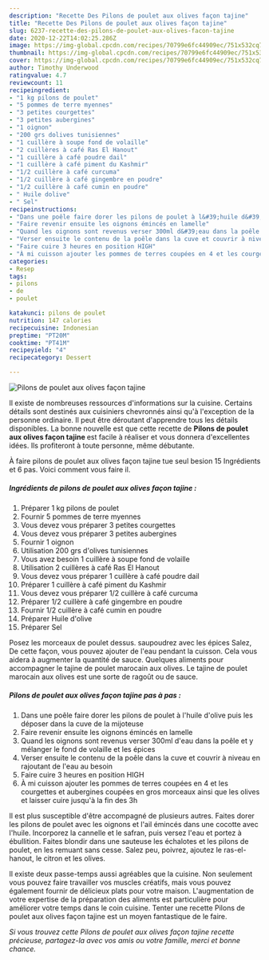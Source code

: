 ```yaml
---
description: "Recette Des Pilons de poulet aux olives façon tajine"
title: "Recette Des Pilons de poulet aux olives façon tajine"
slug: 6237-recette-des-pilons-de-poulet-aux-olives-facon-tajine
date: 2020-12-22T14:02:25.286Z
image: https://img-global.cpcdn.com/recipes/70799e6fc44909ec/751x532cq70/pilons-de-poulet-aux-olives-facon-tajine-photo-principale-de-la-recette.jpg
thumbnail: https://img-global.cpcdn.com/recipes/70799e6fc44909ec/751x532cq70/pilons-de-poulet-aux-olives-facon-tajine-photo-principale-de-la-recette.jpg
cover: https://img-global.cpcdn.com/recipes/70799e6fc44909ec/751x532cq70/pilons-de-poulet-aux-olives-facon-tajine-photo-principale-de-la-recette.jpg
author: Timothy Underwood
ratingvalue: 4.7
reviewcount: 11
recipeingredient:
- "1 kg pilons de poulet"
- "5 pommes de terre myennes"
- "3 petites courgettes"
- "3 petites aubergines"
- "1 oignon"
- "200 grs dolives tunisiennes"
- "1 cuillère à soupe fond de volaille"
- "2 cuillères à café Ras El Hanout"
- "1 cuillère à café poudre dail"
- "1 cuillère à café piment du Kashmir"
- "1/2 cuillère à café curcuma"
- "1/2 cuillère à café gingembre en poudre"
- "1/2 cuillère à café cumin en poudre"
- " Huile dolive"
- " Sel"
recipeinstructions:
- "Dans une poêle faire dorer les pilons de poulet à l&#39;huile d&#39;olive puis les déposer dans la cuve de la mijoteuse"
- "Faire revenir ensuite les oignons émincés en lamelle"
- "Quand les oignons sont revenus verser 300ml d&#39;eau dans la poêle et y mélanger le fond de volaille et les épices"
- "Verser ensuite le contenu de la poêle dans la cuve et couvrir à niveau en rajoutant de l&#39;eau au besoin"
- "Faire cuire 3 heures en position HIGH"
- "À mi cuisson ajouter les pommes de terres coupées en 4 et les courgettes et aubergines coupées en gros morceaux ainsi que les olives et laisser cuire jusqu&#39;à la fin des 3h"
categories:
- Resep
tags:
- pilons
- de
- poulet

katakunci: pilons de poulet 
nutrition: 147 calories
recipecuisine: Indonesian
preptime: "PT20M"
cooktime: "PT41M"
recipeyield: "4"
recipecategory: Dessert

---
```



![Pilons de poulet aux olives façon tajine](https://img-global.cpcdn.com/recipes/70799e6fc44909ec/751x532cq70/pilons-de-poulet-aux-olives-facon-tajine-photo-principale-de-la-recette.jpg)

Il existe de nombreuses ressources d'informations sur la cuisine. Certains détails sont destinés aux cuisiniers chevronnés ainsi qu'à l'exception de la personne ordinaire. Il peut être déroutant d'apprendre tous les détails disponibles. La bonne nouvelle est que cette recette de <strong> Pilons de poulet aux olives façon tajine </strong> est facile à réaliser et vous donnera d'excellentes idées. Ils profiteront à toute personne, même débutante.

<!--inarticleads1-->

À faire pilons de poulet aux olives façon tajine tue seul besion 15 Ingrédients et 6 pas. Voici comment vous faire il.

##### Ingrédients de pilons de poulet aux olives façon tajine :

1. Préparer 1 kg pilons de poulet
1. Fournir 5 pommes de terre myennes
1. Vous devez vous préparer 3 petites courgettes
1. Vous devez vous préparer 3 petites aubergines
1. Fournir 1 oignon
1. Utilisation 200 grs d&#39;olives tunisiennes
1. Vous avez besoin 1 cuillère à soupe fond de volaille
1. Utilisation 2 cuillères à café Ras El Hanout
1. Vous devez vous préparer 1 cuillère à café poudre dail
1. Préparer 1 cuillère à café piment du Kashmir
1. Vous devez vous préparer 1/2 cuillère à café curcuma
1. Préparer 1/2 cuillère à café gingembre en poudre
1. Fournir 1/2 cuillère à café cumin en poudre
1. Préparer  Huile d&#39;olive
1. Préparer  Sel


Posez les morceaux de poulet dessus. saupoudrez avec les épices Salez, De cette façon, vous pouvez ajouter de l&#39;eau pendant la cuisson. Cela vous aidera à augmenter la quantité de sauce. Quelques aliments pour accompagner le tajine de poulet marocain aux olives. Le tajine de poulet marocain aux olives est une sorte de ragoût ou de sauce. 

<!--inarticleads2-->

##### Pilons de poulet aux olives façon tajine pas à pas :

1. Dans une poêle faire dorer les pilons de poulet à l&#39;huile d&#39;olive puis les déposer dans la cuve de la mijoteuse
1. Faire revenir ensuite les oignons émincés en lamelle
1. Quand les oignons sont revenus verser 300ml d&#39;eau dans la poêle et y mélanger le fond de volaille et les épices
1. Verser ensuite le contenu de la poêle dans la cuve et couvrir à niveau en rajoutant de l&#39;eau au besoin
1. Faire cuire 3 heures en position HIGH
1. À mi cuisson ajouter les pommes de terres coupées en 4 et les courgettes et aubergines coupées en gros morceaux ainsi que les olives et laisser cuire jusqu&#39;à la fin des 3h


Il est plus susceptible d&#39;être accompagné de plusieurs autres. Faites dorer les pilons de poulet avec les oignons et l&#39;ail émincés dans une cocotte avec l&#39;huile. Incorporez la cannelle et le safran, puis versez l&#39;eau et portez à ébullition. Faites blondir dans une sauteuse les échalotes et les pilons de poulet, en les remuant sans cesse. Salez peu, poivrez, ajoutez le ras-el-hanout, le citron et les olives. 

<!--inarticleads1-->

<p>
Il existe deux passe-temps aussi agréables que la cuisine. Non seulement vous pouvez faire travailler vos muscles créatifs, mais vous pouvez également fournir de délicieux plats pour votre maison. L'augmentation de votre expertise de la préparation des aliments est particulière pour améliorer votre temps dans le coin cuisine. Tenter une recette Pilons de poulet aux olives façon tajine est un moyen fantastique de le faire.
</p>

<p>
<i>Si vous trouvez cette Pilons de poulet aux olives façon tajine recette précieuse, partagez-la avec vos amis ou votre famille, merci et bonne chance.</i>
</p>
